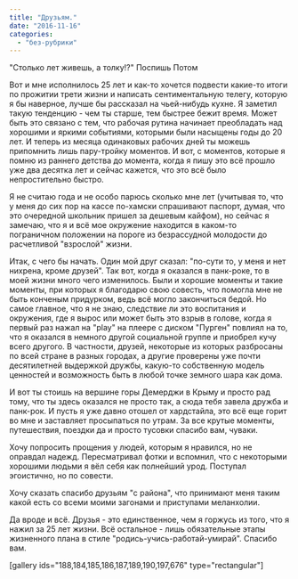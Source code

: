 ```yaml
---
title: "Друзьям."
date: "2016-11-16"
categories: 
  - "без-рубрики"
---
```


"Столько лет живешь, а толку!?" Поспишь Потом

Вот и мне исполнилось 25 лет и как-то хочется подвести какие-то итоги по прожитии трети жизни и написать сентиментальную телегу, которую я бы наверное, лучше бы рассказал на чьей-нибудь кухне. Я заметил такую тенденцию - чем ты старше, тем быстрее бежит время. Может быть это связано с тем, что рабочая рутина начинает преобладать над хорошими и яркими событиями, которыми были насыщены годы до 20 лет. И теперь из месяца одинаковых рабочих дней ты можешь припомнить лишь пару-тройку моментов. И вот, с моментов, которые я помню из раннего детства до момента, когда я пишу это всё прошло уже два десятка лет и сейчас кажется, что это всё было непростительно быстро.

Я не считаю года и не особо парюсь сколько мне лет (учитывая то, что у меня до сих пор на кассе по-хамски спрашивают паспорт, думая, что это очередной школьник пришел за дешевым кайфом), но сейчас я замечаю, что я и всё мое окружение находится в каком-то пограничном положении на пороге из безрассудной молодости до расчетливой "взрослой" жизни.

Итак, с чего бы начать. Один мой друг сказал: "по-сути то, у меня и нет нихрена, кроме друзей". Так вот, когда я оказался в панк-роке, то в моей жизни много чего изменилось. Были и хорошие моменты и такие моменты, при которых я благодарю свою совесть, что помогла мне не быть конченым придурком, ведь всё могло закончиться бедой. Но самое главное, что я не знаю, следствие ли это воспитания и окружения, где я вырос или может быть это взрыв в голове, когда я первый раз нажал на "play" на плеере с диском "Пурген" повлиял на то, что я оказался в немного другой социальной группе и приобрел кучу всего другого. В частности, друзей, некоторые из которых разбросаны по всей стране в разных городах, а другие проверены уже почти десятилетней выдержкой дружбы, какую-то собственную модель ценностей и возможность быть в любой точке земного шара как дома.

И вот ты стоишь на вершине горы Демерджи в Крыму и просто рад тому, что ты здесь оказался не просто так, а сюда тебя завела дружба и панк-рок. И пусть я уже давно отошел от хардстайла, это всё еще горит во мне и заставляет просыпаться по утрам. За все крутые моменты, путешествия, поездки да и просто тусовки спасибо вам, чуваки.

Хочу попросить прощения у людей, которым я нравился, но не оправдал надежд. Пересматривал фотки и вспомнил, что с некоторыми хорошими людьми я вёл себя как полнейший урод. Поступал эгоистично, но по совести.

Хочу сказать спасибо друзьям "с района", что принимают меня таким какой есть со всеми моими загонами и приступами меланхолии.

Да вроде и всё. Друзья - это единственное, чем я горжусь из того, что я нажил за 25 лет жизни. Всё остальное - лишь обязательные этапы жизненного плана в стиле "родись-учись-работай-умирай". Спасибо вам.

\[gallery ids="188,184,185,186,187,189,190,197,676" type="rectangular"\]
